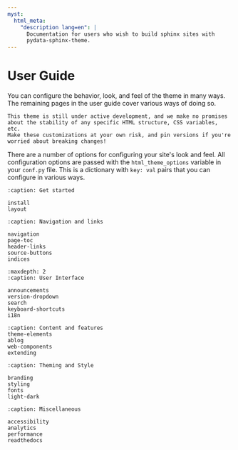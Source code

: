 ```yaml
---
myst:
  html_meta:
    "description lang=en": |
      Documentation for users who wish to build sphinx sites with
      pydata-sphinx-theme.
---
```


# User Guide

You can configure the behavior, look, and feel of the theme in many ways.
The remaining pages in the user guide cover various ways of doing so.

```{danger}
This theme is still under active development, and we make no promises
about the stability of any specific HTML structure, CSS variables, etc.
Make these customizations at your own risk, and pin versions if you're
worried about breaking changes!
```

There are a number of options for configuring your site's look and feel.
All configuration options are passed with the `html_theme_options` variable in your `conf.py` file.
This is a dictionary with `key: val` pairs that you can configure in various ways.

```{toctree}
:caption: Get started

install
layout
```

```{toctree}
:caption: Navigation and links

navigation
page-toc
header-links
source-buttons
indices
```

```{toctree}
:maxdepth: 2
:caption: User Interface

announcements
version-dropdown
search
keyboard-shortcuts
i18n
```

```{toctree}
:caption: Content and features
theme-elements
ablog
web-components
extending
```

```{toctree}
:caption: Theming and Style

branding
styling
fonts
light-dark
```

```{toctree}
:caption: Miscellaneous

accessibility
analytics
performance
readthedocs
```
